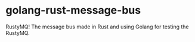 # golang-rust-message-bus
RustyMQ! The message bus made in Rust and using Golang for testing the RustyMQ.
